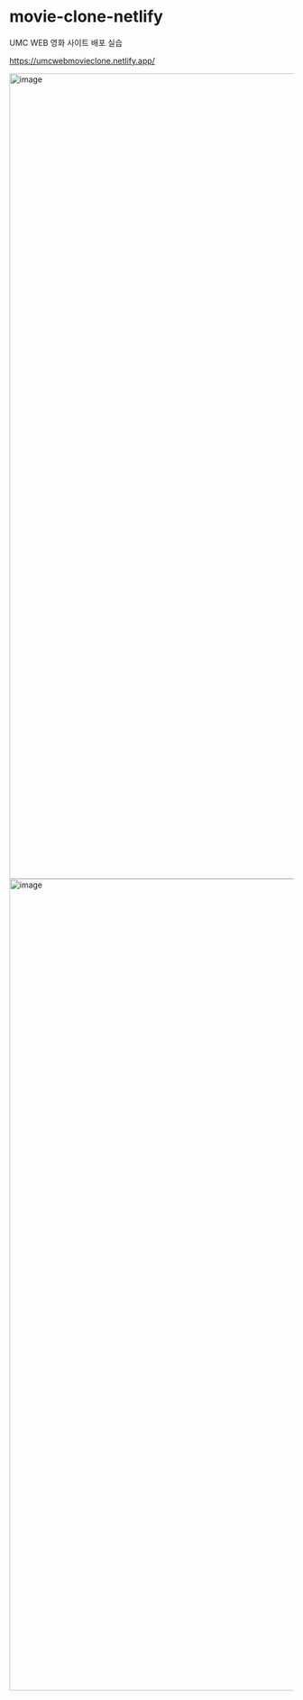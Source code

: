 # movie-clone-netlify
UMC WEB 영화 사이트 배포 실습

https://umcwebmovieclone.netlify.app/

<img width="1429" alt="image" src="https://github.com/sky121016/movie-clone-netlify/assets/102947171/460c6e10-68ec-43df-ad1d-79726439bc8a">
<img width="1440" alt="image" src="https://github.com/sky121016/movie-clone-netlify/assets/102947171/5d173f79-1f35-4633-b1b3-656a4ff87b53">
